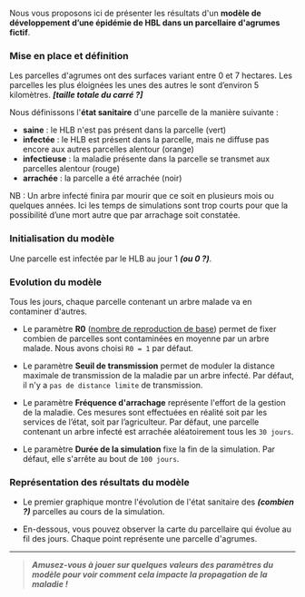Nous vous proposons ici de présenter les résultats d'un **modèle de développement d’une épidémie de HBL dans un parcellaire d'agrumes fictif**. 

### Mise en place et définition

Les parcelles d'agrumes ont des surfaces variant entre 0 et 7 hectares.
Les parcelles les plus éloignées les unes des autres le sont d’environ 5 kilomètres. 
***[taille totale du carré ?]***

Nous définissons l'**état sanitaire** d'une parcelle de la manière suivante :

- **saine** : le HLB n'est pas présent dans la parcelle (vert)
- **infectée** : le HLB est présent dans la parcelle, mais ne diffuse pas encore aux autres parcelles alentour (orange)
- **infectieuse** : la maladie présente dans la parcelle se transmet aux parcelles alentour (rouge)
- **arrachée** : la parcelle a été arrachée (noir)

NB : Un arbre infecté finira par mourir que ce soit en plusieurs mois ou quelques années. 
Ici les temps de simulations sont trop courts pour que la possibilité d’une mort autre que par arrachage soit constatée.


### Initialisation du modèle

Une parcelle est infectée par le HLB au jour 1 ***(ou 0 ?)***.


### Evolution du modèle

Tous les jours, chaque parcelle contenant un arbre malade va en contaminer d'autres. 

- Le paramètre **R0** ([nombre de reproduction de base](https://fr.wikipedia.org/wiki/Nombre_de_reproduction_de_base)) permet de fixer combien de parcelles sont contaminées en moyenne par un arbre malade. Nous avons choisi `R0 = 1` par défaut.

- Le paramètre **Seuil de transmission** permet de moduler la distance maximale de transmission de la maladie par un arbre infecté. Par défaut, il n'y a `pas de distance limite` de transmission.

- Le paramètre **Fréquence d'arrachage** représente l'effort de la gestion de la maladie. Ces mesures sont effectuées en réalité soit par les services de l’état, soit par l’agriculteur. Par défaut, une parcelle contenant un arbre infecté est arrachée aléatoirement tous les `30 jours`.

- Le paramètre **Durée de la simulation** fixe la fin de la simulation. Par défaut, elle s'arrête au bout de `100 jours`.


### Représentation des résultats du modèle

- Le premier graphique montre l'évolution de l'état sanitaire des ***(combien ?)*** parcelles au cours de la simulation.

- En-dessous, vous pouvez observer la carte du parcellaire qui évolue au fil des jours.
  Chaque point représente une parcelle d'agrumes.

***

> ***Amusez-vous à jouer sur quelques valeurs des paramètres du modèle pour voir comment cela impacte la propagation de la maladie !***
